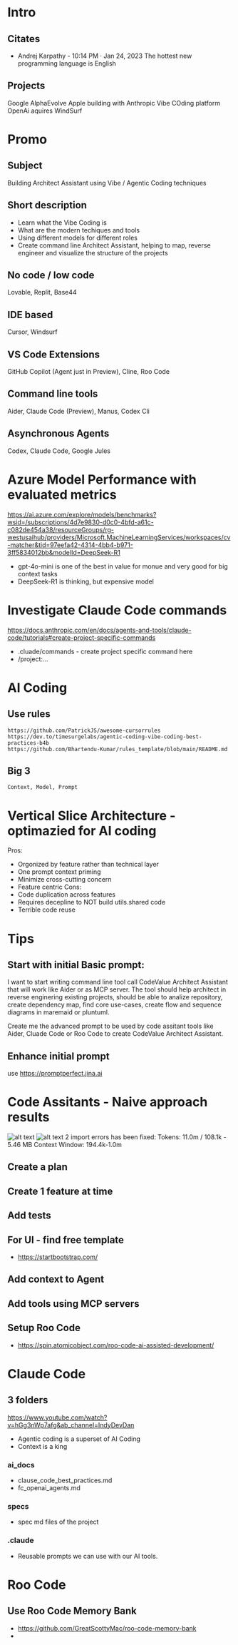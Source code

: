 # Intro

## Citates
 - Andrej Karpathy - 10:14 PM · Jan 24, 2023
The hottest new programming language is English

## Projects

Google AlphaEvolve
Apple building with Anthropic Vibe COding platform
OpenAi aquires WindSurf

# Promo

## Subject

Building Architect Assistant using Vibe / Agentic Coding techniques
 
## Short description

- Learn what the Vibe Coding is
- What are the modern techiques and tools
- Using different models for different roles
- Create command line Architect Assistant, helping to map, reverse engineer and visualize the structure of the projects 

## No code / low code 

Lovable, Replit, Base44

## IDE based

Cursor, Windsurf

## VS Code Extensions

GitHub Copilot (Agent just in Preview), Cline, Roo Code

## Command line tools

Aider, Claude Code (Preview), Manus, Codex Cli

## Asynchronous Agents

Codex, Claude Code, Google Jules

# Azure Model Performance with evaluated metrics
https://ai.azure.com/explore/models/benchmarks?wsid=/subscriptions/4d7e9830-d0c0-4bfd-a61c-c082de454a38/resourceGroups/rg-westusaihub/providers/Microsoft.MachineLearningServices/workspaces/cv-matcher&tid=97eefa42-4314-4bb4-b971-3ff5834012bb&modelId=DeepSeek-R1

- gpt-4o-mini is one of the best in value for monue and very good for big context tasks
- DeepSeek-R1 is thinking, but expensive model

# Investigate Claude Code commands
https://docs.anthropic.com/en/docs/agents-and-tools/claude-code/tutorials#create-project-specific-commands

- .cluade/commands - create project specific command here
- /project:...

# AI Coding

## Use rules
    https://github.com/PatrickJS/awesome-cursorrules
    https://dev.to/timesurgelabs/agentic-coding-vibe-coding-best-practices-b4b
    https://github.com/Bhartendu-Kumar/rules_template/blob/main/README.md
    
## Big 3
    Context, Model, Prompt
    
# Vertical Slice Architecture - optimazied for AI coding
Pros:
- Orgonized by feature rather than technical layer
- One prompt context priming
- Minimize cross-cutting concern
- Feature centric 
Cons:
- Code duplication across features
- Requires decepline to NOT build utils.shared code
- Terrible code reuse

# Tips
## Start with initial Basic prompt:

I want to start writing command line tool call CodeValue Architect Assistant 
that will work like Aider or as MCP server.
The tool should help architect in reverse enginering existing projects, 
should be able to analize repository, create dependency map,
find core use-cases, create flow and sequence diagrams in maremaid or pluntuml.

Create me the advanced prompt to be used by code assitant tools like Aider, Cluade Code or Roo Code 
to create CodeValue Architect Assistant. 
 
## Enhance initial prompt

use  https://promptperfect.jina.ai


# Code Assitants - Naive approach results
![alt text](tool_creation_tokens.png)
![alt text](tool_creation_token_summary.png)
2 import errors has been fixed:
Tokens: 11.0m / 108.1k - 5.46 MB Context Window: 194.4k-1.0m

## Create a plan

## Create 1 feature at time

## Add tests

## For UI - find free template

 - https://startbootstrap.com/
 
## Add context to Agent


## Add tools using MCP servers

## Setup Roo Code
- https://spin.atomicobject.com/roo-code-ai-assisted-development/

# Claude Code
## 3 folders
https://www.youtube.com/watch?v=hGg3nWp7afg&ab_channel=IndyDevDan

- Agentic coding is a superset of AI Coding
- Context is a king
### ai_docs
- clause_code_best_practices.md
- fc_openai_agents.md
### specs
- spec md files of the project
### .claude
- Reusable prompts we can use with our AI tools.

# Roo Code

## Use Roo Code Memory Bank
- https://github.com/GreatScottyMac/roo-code-memory-bank
- 